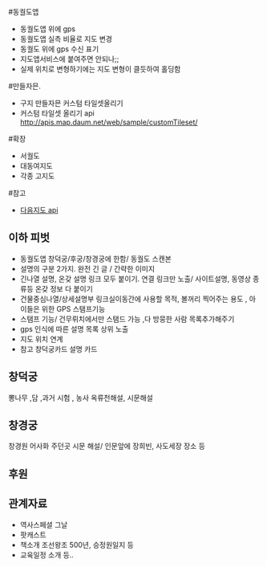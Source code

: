 #동궐도앱
- 동궐도앱 위에 gps
- 동궐도앱 실측 비율로 지도 변경
- 동궐도 위에 gps 수신 표기
- 지도앱서비스에 붙여주면 안되나;;
- 실제 위치로 변형하기에는 지도 변형이 클듯하여 홀딩함

#만들자믄.
- 구지 만들자믄 커스텀 타일셋올리기
- 커스텀 타일셋 올리기 api http://apis.map.daum.net/web/sample/customTileset/

#확장
- 서궐도
- 대동여지도
- 각종 고지도

#참고
- [다음지도 api](http://apis.map.daum.net/web/)

## 이하 피벗
- 동궐도앱 창덕궁/후궁/창경궁에 한함/ 동궐도 스캔본
- 설명의 구분 2가지. 완전 긴 글 / 간략한 이미지
- 긴나열 설명, 온갖 설명 링크 모두 붙이기. 연결 링크만 노출/ 사이트설명, 동영상 종류등 온갖 정보 다 붙이기
- 건물중심나열/상세설명부 링크실이동간에 사용할 목적, 볼꺼리 찍어주는 용도 , 아이들은 위한 GPS 스탬프기능
- 스탬프 기능/ 건무뤼치에서만  스탬드 가능 ,다 방뭉한 사람 목록추가해주기
- gps 인식에 따른 설명 목록 상위 노출 
- 지도 위치 연계
- 참고 창덕궁카드 설명 카드

## 창덕궁
뽕나무 ,담 ,과거 시험 , 농사 옥류천해설, 시문해설 

## 창경궁
창경원 어사화 주던곳 시문 해설/
인문앞에 장희빈, 사도세장 장소 등

## 후원

## 관계자료
- 역사스페셜 그날
- 팟캐스트 
- 책소개 조선왕조 500년, 승정원일지 등
- 교육일정 소개 등..